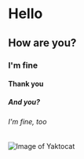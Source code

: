 # Hello
## How are you?
### I'm fine
#### Thank you
##### And you?
###### I'm fine, too
![Image of Yaktocat](https://octodex.github.com/images/yaktocat.png)
